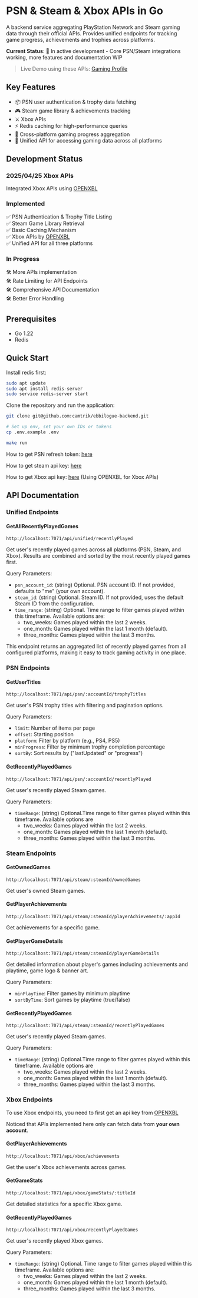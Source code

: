 # PSN & Steam & Xbox APIs in Go 

A backend service aggregating PlayStation Network and Steam gaming data through their official APIs. Provides unified endpoints for tracking game progress, achievements and trophies across platforms.

**Current Status**: 🚧 In active development - Core PSN/Steam integrations working, more features and documentation WIP

> Live Demo using these APIs: [Gaming Profile](https://www.ebbilogue.com/gaming)

## Key Features
- 📦 PSN user authentication & trophy data fetching 
- 🎮 Steam game library & achievements tracking
- ⚔️ Xbox APIs
- ⚡ Redis caching for high-performance queries
- 🌉 Cross-platform gaming progress aggregation
- 🔄 Unified API for accessing gaming data across all platforms

## Development Status
### 2025/04/25 Xbox APIs
Integrated Xbox APIs using [OPENXBL](https://xbl.io/)

### Implemented
✅ PSN Authentication & Trophy Title Listing  
✅ Steam Game Library Retrieval  
✅ Basic Caching Mechanism  
✅ Xbox APIs by [OPENXBL](https://xbl.io/)  
✅ Unified API for all three platforms

### In Progress
🛠️ More APIs implementation  
🛠️ Rate Limiting for API Endpoints  
🛠️ Comprehensive API Documentation  
🛠️ Better Error Handling

## Prerequisites
- Go 1.22
- Redis

## Quick Start
Install redis first:
```bash
sudo apt update
sudo apt install redis-server
sudo service redis-server start
```

Clone the repository and run the application:
```bash
git clone git@github.com:camtrik/ebbilogue-backend.git

# Set up env, set your own IDs or tokens
cp .env.example .env

make run 
```

How to get PSN refresh token: [here](https://www.ebbilogue.com/blog/notes/psn-api-use)

How to get steam api key: [here](https://steamcommunity.com/dev)  

How to get Xbox api key: [here](https://xbl.io/console) (Using OPENXBL for Xbox APIs)


## API Documentation

### Unified Endpoints

#### GetAllRecentlyPlayedGames
```
http://localhost:7071/api/unified/recentlyPlayed
```
Get user's recently played games across all platforms (PSN, Steam, and Xbox). Results are combined and sorted by the most recently played games first.

Query Parameters:
- `psn_account_id`: (string) Optional. PSN account ID. If not provided, defaults to "me" (your own account).
- `steam_id`: (string) Optional. Steam ID. If not provided, uses the default Steam ID from the configuration.
- `time_range`: (string) Optional. Time range to filter games played within this timeframe. Available options are:
  - two_weeks: Games played within the last 2 weeks.
  - one_month: Games played within the last 1 month (default).
  - three_months: Games played within the last 3 months.

This endpoint returns an aggregated list of recently played games from all configured platforms, making it easy to track gaming activity in one place.

### PSN Endpoints

#### GetUserTitles
```
http://localhost:7071/api/psn/:accountId/trophyTitles
```
Get user's PSN trophy titles with filtering and pagination options.

Query Parameters:
- `limit`: Number of items per page
- `offset`: Starting position
- `platform`: Filter by platform (e.g., PS4, PS5)
- `minProgress`: Filter by minimum trophy completion percentage
- `sortBy`: Sort results by ("lastUpdated" or "progress")

#### GetRecentlyPlayedGames
```
http://localhost:7071/api/psn/:accountId/recentlyPlayed
```
Get user's recently played Steam games.

Query Parameters:
- `timeRange`: (string) Optional.Time range to filter games played within this timeframe. Available options are
    - two_weeks: Games played within the last 2 weeks.
    - one_month: Games played within the last 1 month (default).
    - three_months: Games played within the last 3 months.

### Steam Endpoints

#### GetOwnedGames
```
http://localhost:7071/api/steam/:steamId/ownedGames
```
Get user's owned Steam games.

#### GetPlayerAchievements
```
http://localhost:7071/api/steam/:steamId/playerAchievements/:appId
```
Get achievements for a specific game.

#### GetPlayerGameDetails
```
http://localhost:7071/api/steam/:steamId/playerGameDetails
```
Get detailed information about player's games including achievements and playtime, game logo & banner art.

Query Parameters:
- `minPlayTime`: Filter games by minimum playtime 
- `sortByTime`: Sort games by playtime (true/false)

#### GetRecentlyPlayedGames
```
http://localhost:7071/api/steam/:steamId/recentlyPlayedGames
```
Get user's recently played Steam games.

Query Parameters:
- `timeRange`: (string) Optional.Time range to filter games played within this timeframe. Available options are
    - two_weeks: Games played within the last 2 weeks.
    - one_month: Games played within the last 1 month (default).
    - three_months: Games played within the last 3 months.


### Xbox Endpoints 
To use Xbox endpoints, you need to first get an api key from [OPENXBL](https://xbl.io/)  

Noticed that APIs implemented here only can fetch data from **your own account**. 
#### GetPlayerAchievements
```
http://localhost:7071/api/xbox/achievements
```
Get the user's Xbox achievements across games.

#### GetGameStats
```
http://localhost:7071/api/xbox/gameStats/:titleId
```
Get detailed statistics for a specific Xbox game.

#### GetRecentlyPlayedGames
```
http://localhost:7071/api/xbox/recentlyPlayedGames
```
Get user's recently played Xbox games.

Query Parameters:
- `timeRange`: (string) Optional. Time range to filter games played within this timeframe. Available options are:
    - two_weeks: Games played within the last 2 weeks.
    - one_month: Games played within the last 1 month (default).
    - three_months: Games played within the last 3 months.
